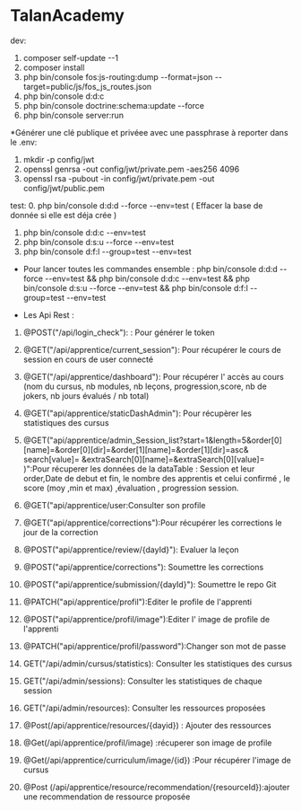 # TalanAcademy

dev: 

1. composer self-update --1
2. composer install
3. php bin/console fos:js-routing:dump --format=json --target=public/js/fos_js_routes.json
4. php bin/console d:d:c
5. php bin/console doctrine:schema:update --force
6. php bin/console server:run 


*Générer une clé publique et privéee avec une passphrase à reporter dans le .env:
1. mkdir -p config/jwt
2. openssl genrsa -out config/jwt/private.pem -aes256 4096
3. openssl rsa -pubout -in config/jwt/private.pem -out config/jwt/public.pem

test:
0. php bin/console d:d:d --force --env=test ( Effacer la base de donnée si elle est déja crée )

1. php bin/console d:d:c --env=test
2. php bin/console d:s:u --force --env=test
3. php bin/console d:f:l --group=test --env=test

* Pour lancer toutes les commandes ensemble :
php bin/console d:d:d --force --env=test && php bin/console d:d:c --env=test && php bin/console d:s:u --force --env=test && php bin/console d:f:l --group=test --env=test

* Les Api Rest :
1. @POST("/api/login_check"): : Pour générer le token
2. @GET("/api/apprentice/current_session"):  Pour récupérer le cours de session en cours de user connecté 
3. @GET("/api/apprentice/dashboard"):  Pour récupérer l' accès au cours (nom du cursus, nb modules, nb leçons, progression,score, nb de jokers, nb jours évalués / nb total)
4. @GET("api/apprentice/staticDashAdmin"): Pour récupèrer les statistiques des cursus
5. @GET("api/apprentice/admin_Session_list?start=1&length=5&order[0][name]=&order[0][dir]=&order[1][name]=&order[1][dir]=asc& search[value]= &extraSearch[0][name]=&extraSearch[0][value]= )":Pour récuperer les données de la dataTable : Session et leur order,Date de debut et fin, le nombre des apprentis et celui confirmé ,
   le score (moy ,min et max) ,évaluation , progression session.

6. @GET("api/apprentice/user:Consulter son profile
7. @GET("api/apprentice/corrections"):Pour récupérer les corrections le jour de la correction
8. @POST("api/apprentice/review/{dayId}"): Evaluer la leçon
9. @POST("api/apprentice/corrections"): Soumettre les corrections
10. @POST("api/apprentice/submission/{dayId}"): Soumettre le repo Git
11. @PATCH("api/apprentice/profil"):Editer le profile de l'apprenti 
12. @POST("api/apprentice/profil/image"):Editer l' image de profile de l'apprenti
13. @PATCH("api/apprentice/profil/password"):Changer son mot de passe
14. GET("/api/admin/cursus/statistics): Consulter les statistiques des cursus
15. GET("/api/admin/sessions): Consulter les statistiques de chaque session
16. GET("/api/admin/resources): Consulter les ressources proposées
17. @Post(/api/apprentice/resources/{dayid}) : Ajouter des ressources
18. @Get(/api/apprentice/profil/image) :récuperer son image de profile
19. @Get(/api/apprentice/curriculum/image/{id}) :Pour récupérer l'image de cursus
20. @Post (/api/apprentice/resource/recommendation/{resourceId}):ajouter une recommendation de ressource proposée



